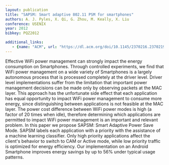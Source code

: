 ```yaml
---
layout: publication
title: "SAPSM: Smart adaptive 802.11 PSM for smartphones"
authors: A. J. Pyles, X. Qi, G. Zhou, M. Keally, X. Liu
conference: USENIX
year: 2012
bibkey: PQZ2012

additional_links:
   - {name: "ACM", url: "https://dl.acm.org/doi/10.1145/2370216.2370219"}
---
```

Effective WiFi power management can strongly impact the energy consumption on Smartphones. Through controlled experiments, we find that WiFi power management on a wide variety of Smartphones is a largely autonomous process that is processed completely at the driver level. Driver level implementations suffer from the limitation that important power management decisions can be made only by observing packets at the MAC layer. This approach has the unfortunate side effect that each application has equal opportunity to impact WiFi power management to consume more energy, since distinguishing between applications is not feasible at the MAC layer. The power cost difference between WiFi power modes is high (a factor of 20 times when idle), therefore determining which applications are permitted to impact WiFi power management is an important and relevant problem. In this paper we propose SAPSM: Smart Adaptive Power Save Mode. SAPSM labels each application with a priority with the assistance of a machine learning classifier. Only high priority applications affect the client's behavior to switch to CAM or Active mode, while low priority traffic is optimized for energy efficiency. Our implementation on an Android Smartphone improves energy savings by up to 56% under typical usage patterns.
